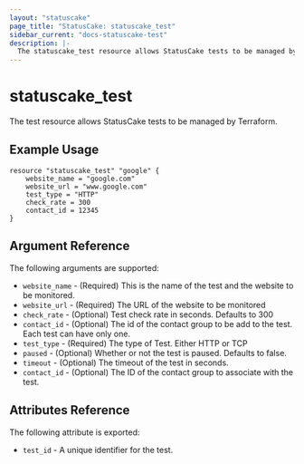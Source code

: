 ```yaml
---
layout: "statuscake"
page_title: "StatusCake: statuscake_test"
sidebar_current: "docs-statuscake-test"
description: |-
  The statuscake_test resource allows StatusCake tests to be managed by Terraform.
---
```


# statuscake\_test

The test resource allows StatusCake tests to be managed by Terraform. 

## Example Usage

```
resource "statuscake_test" "google" {
    website_name = "google.com"
    website_url = "www.google.com"
    test_type = "HTTP"
    check_rate = 300
    contact_id = 12345
}
```

## Argument Reference

The following arguments are supported:

* `website_name` - (Required) This is the name of the test and the website to be monitored.
* `website_url` - (Required) The URL of the website to be monitored
* `check_rate` - (Optional) Test check rate in seconds. Defaults to 300
* `contact_id` - (Optional) The id of the contact group to be add to the test.  Each test can have only one.
* `test_type` - (Required) The type of Test. Either HTTP or TCP
* `paused` - (Optional) Whether or not the test is paused. Defaults to false.
* `timeout` - (Optional) The timeout of the test in seconds.
* `contact_id` - (Optional) The ID of the contact group to associate with the test.


## Attributes Reference

The following attribute is exported:

* `test_id` - A unique identifier for the test.